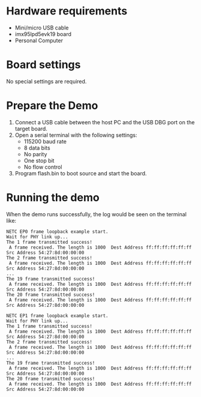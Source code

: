 Hardware requirements
=====================
- Mini/micro USB cable
- imx95lpd5evk19 board
- Personal Computer

Board settings
==============
No special settings are required.

Prepare the Demo
===============
1.  Connect a USB cable between the host PC and the USB DBG port on the target board.
2.  Open a serial terminal with the following settings:
    - 115200 baud rate
    - 8 data bits
    - No parity
    - One stop bit
    - No flow control
3.  Program flash.bin to boot source and start the board.

Running the demo
===============
When the demo runs successfully, the log would be seen on the terminal like:

~~~~~~~~~~~~~~~~~~~~~~~~~~~~~~~~~~~~~~~~~
NETC EP0 frame loopback example start.
Wait for PHY link up...
The 1 frame transmitted success!
 A frame received. The length is 1000  Dest Address ff:ff:ff:ff:ff:ff Src Address 54:27:8d:00:00:00
The 2 frame transmitted success!
 A frame received. The length is 1000  Dest Address ff:ff:ff:ff:ff:ff Src Address 54:27:8d:00:00:00
...
The 19 frame transmitted success!
 A frame received. The length is 1000  Dest Address ff:ff:ff:ff:ff:ff Src Address 54:27:8d:00:00:00
The 20 frame transmitted success!
 A frame received. The length is 1000  Dest Address ff:ff:ff:ff:ff:ff Src Address 54:27:8d:00:00:00

NETC EP1 frame loopback example start.
Wait for PHY link up...
The 1 frame transmitted success!
 A frame received. The length is 1000  Dest Address ff:ff:ff:ff:ff:ff Src Address 54:27:8d:00:00:00
The 2 frame transmitted success!
 A frame received. The length is 1000  Dest Address ff:ff:ff:ff:ff:ff Src Address 54:27:8d:00:00:00
...
The 19 frame transmitted success!
 A frame received. The length is 1000  Dest Address ff:ff:ff:ff:ff:ff Src Address 54:27:8d:00:00:00
The 20 frame transmitted success!
 A frame received. The length is 1000  Dest Address ff:ff:ff:ff:ff:ff Src Address 54:27:8d:00:00:00
~~~~~~~~~~~~~~~~~~~~~~~~~~~~~~~~~~~~~~~~~
